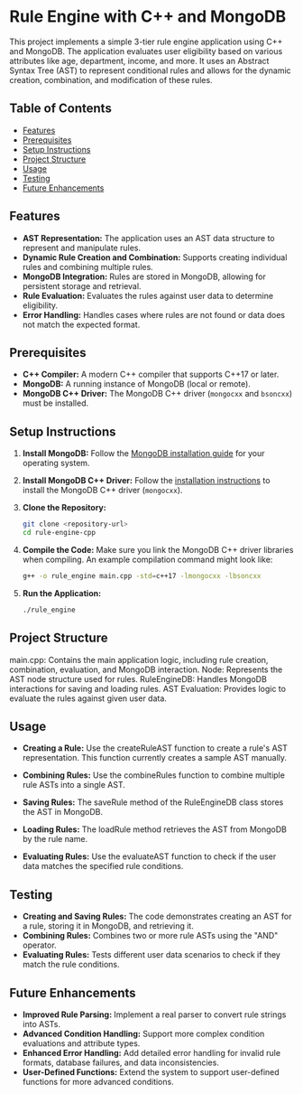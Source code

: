 # Rule Engine with C++ and MongoDB

This project implements a simple 3-tier rule engine application using C++ and MongoDB. The application evaluates user eligibility based on various attributes like age, department, income, and more. It uses an Abstract Syntax Tree (AST) to represent conditional rules and allows for the dynamic creation, combination, and modification of these rules.

## Table of Contents

- [Features](#features)
- [Prerequisites](#prerequisites)
- [Setup Instructions](#setup-instructions)
- [Project Structure](#project-structure)
- [Usage](#usage)
- [Testing](#testing)
- [Future Enhancements](#future-enhancements)

## Features

- **AST Representation:** The application uses an AST data structure to represent and manipulate rules.
- **Dynamic Rule Creation and Combination:** Supports creating individual rules and combining multiple rules.
- **MongoDB Integration:** Rules are stored in MongoDB, allowing for persistent storage and retrieval.
- **Rule Evaluation:** Evaluates the rules against user data to determine eligibility.
- **Error Handling:** Handles cases where rules are not found or data does not match the expected format.

## Prerequisites

- **C++ Compiler:** A modern C++ compiler that supports C++17 or later.
- **MongoDB:** A running instance of MongoDB (local or remote).
- **MongoDB C++ Driver:** The MongoDB C++ driver (`mongocxx` and `bsoncxx`) must be installed.

## Setup Instructions

1. **Install MongoDB:** Follow the [MongoDB installation guide](https://www.mongodb.com/docs/manual/installation/) for your operating system.

2. **Install MongoDB C++ Driver:** Follow the [installation instructions](https://mongocxx.org/mongocxx-v3/installation/) to install the MongoDB C++ driver (`mongocxx`).

3. **Clone the Repository:**

   ```bash
   git clone <repository-url>
   cd rule-engine-cpp

   ```

4. **Compile the Code:** Make sure you link the MongoDB C++ driver libraries when compiling. An example compilation command might look like:

   ```bash
   g++ -o rule_engine main.cpp -std=c++17 -lmongocxx -lbsoncxx

   ```

5. **Run the Application:**
   ```bash
   ./rule_engine
   ```

## Project Structure

main.cpp: Contains the main application logic, including rule creation, combination, evaluation, and MongoDB interaction.
Node: Represents the AST node structure used for rules.
RuleEngineDB: Handles MongoDB interactions for saving and loading rules.
AST Evaluation: Provides logic to evaluate the rules against given user data.

## Usage

- **Creating a Rule:** Use the createRuleAST function to create a rule's AST representation. This function currently creates a sample AST manually.

- **Combining Rules:** Use the combineRules function to combine multiple rule ASTs into a single AST.

- **Saving Rules:** The saveRule method of the RuleEngineDB class stores the AST in MongoDB.

- **Loading Rules:** The loadRule method retrieves the AST from MongoDB by the rule name.

- **Evaluating Rules:** Use the evaluateAST function to check if the user data matches the specified rule conditions.


## Testing

- **Creating and Saving Rules:** The code demonstrates creating an AST for a rule, storing it in MongoDB, and retrieving it.
- **Combining Rules:** Combines two or more rule ASTs using the "AND" operator.
- **Evaluating Rules:** Tests different user data scenarios to check if they match the rule conditions.


## Future Enhancements

- **Improved Rule Parsing:** Implement a real parser to convert rule strings into ASTs.
- **Advanced Condition Handling:** Support more complex condition evaluations and attribute types.
- **Enhanced Error Handling:** Add detailed error handling for invalid rule formats, database failures, and data inconsistencies.
- **User-Defined Functions:** Extend the system to support user-defined functions for more advanced conditions.